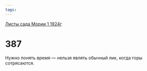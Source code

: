 ```yaml
---
tags:
---
```



[Листы сада Мории 1 1924г](/agni/1924)



# 387

Нужно понять время — нельзя являть обычный лик, когда горы сотрясаются.   


